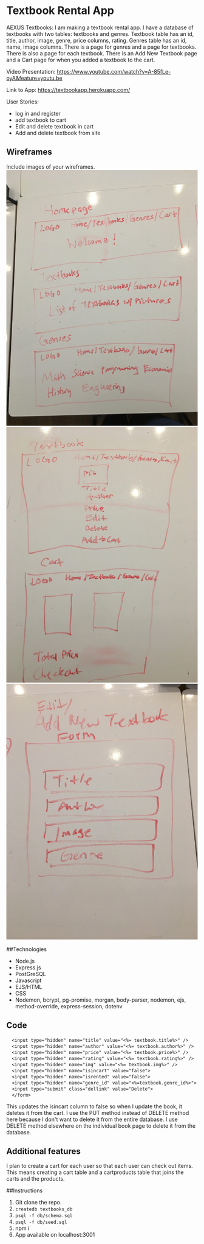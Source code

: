 # Textbook Rental App

AEXUS Textbooks:
I am making a textbook rental app. I have a database of textbooks with two tables: textbooks and genres. Textbook table has an id,
title, author, image, genre, price columns, rating. Genres table has an id, name, image columns. 
There is a page for genres and a page for textbooks. There is also a page for each textbook.
There is an Add New Textbook page and a Cart page for when you added a textbook to the cart.

Video Presentation:
https://www.youtube.com/watch?v=A-85fLe-oyA&feature=youtu.be

Link to App:
https://textbookapp.herokuapp.com/

User Stories:
- log in and register
- add textbook to cart
- Edit and delete textbook in cart
- Add and delete textbook from site

## Wireframes

Include images of your wireframes. 
![:image](https://github.com/xshirl/textbookapp/blob/master/images/wireframe1.jpg)
![:image](https://github.com/xshirl/textbookapp/blob/master/images/wireframe2.jpg)
![:image](https://github.com/xshirl/textbookapp/blob/master/images/wireframe3.jpg)

##Technologies
- Node.js
- Express.js
- PostGreSQL
- Javascript
- EJS/HTML
- CSS
- Nodemon, bcrypt, pg-promise, morgan, body-parser, nodemon, ejs, method-override,
express-session, dotenv

## Code
```<form action="/textbooks/cart/<%=textbook.id%>?_method=PUT" class='delete' method="POST">
  <input type="hidden" name="title" value="<%= textbook.title%>" />
  <input type="hidden" name="author" value="<%= textbook.author%>" />
  <input type="hidden" name="price" value="<%= textbook.price%>" />
  <input type="hidden" name="rating" value="<%= textbook.rating%>" />
  <input type="hidden" name="img" value="<%= textbook.img%>" />
  <input type="hidden" name="isincart" value="false">
  <input type="hidden" name="isrented" value="false">
  <input type="hidden" name="genre_id" value="<%=textbook.genre_id%>">
  <input type="submit" class="dellink" value="Delete">
  </form>
```
This updates the isincart column to false so when I update the book, it deletes it
from the cart. I use the PUT method instead of DELETE method here because I
don't want to delete it from the entire database. I use DELETE method elsewhere
on the individual book page to delete it from the database. 

## Additional features
I plan to create a cart for each user so that each user can check out items. This
means creating a cart table and a cartproducts table that joins the carts and the
products. 

##Instructions
1. Git clone the repo.
2. ```createdb textbooks_db ```
3. ```psql -f db/schema.sql```
4. ```psql -f db/seed.sql```
5. npm i
6. App available on localhost:3001


